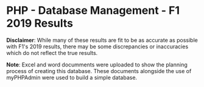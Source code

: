 # PHP - Database Management - F1 2019 Results 

 <b> Disclaimer</b>: While many of these results are fit to be as accurate as possible with F1's 2019 results, there may be some discrepancies or inaccuracies which do not reflect the true results. 

<b>Note</b>: Excel and word documments were uploaded to show the planning process of creating this database. These documents alongside the use of myPHPAdmin were used to build a simple database. 
